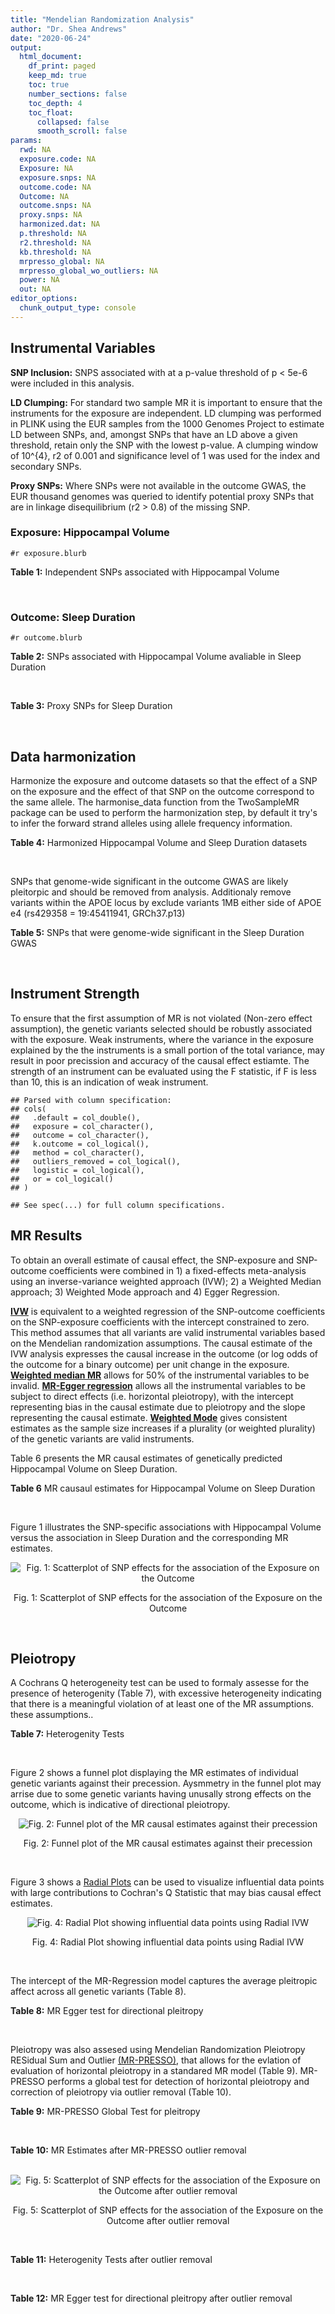 ```yaml
---
title: "Mendelian Randomization Analysis"
author: "Dr. Shea Andrews"
date: "2020-06-24"
output:
  html_document:
    df_print: paged
    keep_md: true
    toc: true
    number_sections: false
    toc_depth: 4
    toc_float:
      collapsed: false
      smooth_scroll: false
params:
  rwd: NA
  exposure.code: NA
  Exposure: NA
  exposure.snps: NA
  outcome.code: NA
  Outcome: NA
  outcome.snps: NA
  proxy.snps: NA
  harmonized.dat: NA
  p.threshold: NA
  r2.threshold: NA
  kb.threshold: NA
  mrpresso_global: NA
  mrpresso_global_wo_outliers: NA
  power: NA
  out: NA
editor_options:
  chunk_output_type: console
---
```







## Instrumental Variables
**SNP Inclusion:** SNPS associated with at a p-value threshold of p < 5e-6 were included in this analysis.
<br>

**LD Clumping:** For standard two sample MR it is important to ensure that the instruments for the exposure are independent. LD clumping was performed in PLINK using the EUR samples from the 1000 Genomes Project to estimate LD between SNPs, and, amongst SNPs that have an LD above a given threshold, retain only the SNP with the lowest p-value. A clumping window of 10^{4}, r2 of 0.001 and significance level of 1 was used for the index and secondary SNPs.
<br>

**Proxy SNPs:** Where SNPs were not available in the outcome GWAS, the EUR thousand genomes was queried to identify potential proxy SNPs that are in linkage disequilibrium (r2 > 0.8) of the missing SNP.
<br>

### Exposure: Hippocampal Volume
`#r exposure.blurb`
<br>

**Table 1:** Independent SNPs associated with Hippocampal Volume
<div data-pagedtable="false">
  <script data-pagedtable-source type="application/json">
{"columns":[{"label":["SNP"],"name":[1],"type":["chr"],"align":["left"]},{"label":["CHROM"],"name":[2],"type":["dbl"],"align":["right"]},{"label":["POS"],"name":[3],"type":["dbl"],"align":["right"]},{"label":["REF"],"name":[4],"type":["chr"],"align":["left"]},{"label":["ALT"],"name":[5],"type":["chr"],"align":["left"]},{"label":["AF"],"name":[6],"type":["dbl"],"align":["right"]},{"label":["BETA"],"name":[7],"type":["dbl"],"align":["right"]},{"label":["SE"],"name":[8],"type":["dbl"],"align":["right"]},{"label":["Z"],"name":[9],"type":["dbl"],"align":["right"]},{"label":["P"],"name":[10],"type":["dbl"],"align":["right"]},{"label":["N"],"name":[11],"type":["dbl"],"align":["right"]},{"label":["TRAIT"],"name":[12],"type":["chr"],"align":["left"]}],"data":[{"1":"rs10908512","2":"1","3":"153856498","4":"C","5":"T","6":"0.5624","7":"0.04051169","8":"0.008700965","9":"4.656","10":"3.217e-06","11":"26814","12":"Hippocampal_Volume"},{"1":"rs7588305","2":"2","3":"8780959","4":"G","5":"C","6":"0.5308","7":"-0.04002256","8":"0.008681684","9":"-4.610","10":"4.023e-06","11":"26615","12":"Hippocampal_Volume"},{"1":"rs59966106","2":"2","3":"96999086","4":"A","5":"G","6":"0.3114","7":"0.04276760","8":"0.009321611","9":"4.588","10":"4.470e-06","11":"26814","12":"Hippocampal_Volume"},{"1":"rs2268894","2":"2","3":"162856148","4":"C","5":"T","6":"0.5412","7":"-0.05668170","8":"0.008658983","9":"-6.546","10":"5.894e-11","11":"26814","12":"Hippocampal_Volume"},{"1":"rs138012093","2":"4","3":"134506440","4":"G","5":"A","6":"0.0173","7":"-0.16180284","8":"0.033576021","9":"-4.819","10":"1.445e-06","11":"26065","12":"Hippocampal_Volume"},{"1":"rs144578582","2":"4","3":"155539564","4":"G","5":"A","6":"0.0068","7":"-0.36225028","8":"0.074659992","9":"-4.852","10":"1.221e-06","11":"13258","12":"Hippocampal_Volume"},{"1":"rs6552737","2":"4","3":"184955461","4":"T","5":"A","6":"0.4152","7":"-0.04324518","8":"0.008759404","9":"-4.937","10":"7.922e-07","11":"26814","12":"Hippocampal_Volume"},{"1":"rs2289881","2":"5","3":"66084260","4":"G","5":"T","6":"0.3544","7":"-0.05014690","8":"0.009022472","9":"-5.558","10":"2.728e-08","11":"26814","12":"Hippocampal_Volume"},{"1":"rs148054686","2":"5","3":"94459128","4":"G","5":"A","6":"0.0124","7":"-0.21659175","8":"0.047064699","9":"-4.602","10":"4.184e-06","11":"18411","12":"Hippocampal_Volume"},{"1":"rs10041542","2":"5","3":"167832067","4":"T","5":"C","6":"0.2452","7":"-0.04686000","8":"0.010070917","9":"-4.653","10":"3.273e-06","11":"26615","12":"Hippocampal_Volume"},{"1":"rs17172044","2":"7","3":"42397586","4":"A","5":"C","6":"0.0775","7":"-0.07408290","8":"0.016143574","9":"-4.589","10":"4.464e-06","11":"26814","12":"Hippocampal_Volume"},{"1":"rs2346440","2":"7","3":"133685512","4":"G","5":"C","6":"0.4591","7":"0.04059843","8":"0.008661921","9":"4.687","10":"2.767e-06","11":"26814","12":"Hippocampal_Volume"},{"1":"rs11979341","2":"7","3":"155797978","4":"C","5":"G","6":"0.3163","7":"0.06558170","8":"0.009708611","9":"6.755","10":"1.424e-11","11":"24484","12":"Hippocampal_Volume"},{"1":"rs11993215","2":"8","3":"28055926","4":"A","5":"T","6":"0.9102","7":"0.06998320","8":"0.015193929","9":"4.606","10":"4.108e-06","11":"26477","12":"Hippocampal_Volume"},{"1":"rs113835443","2":"8","3":"144717251","4":"C","5":"T","6":"0.0904","7":"0.07553081","8":"0.016197900","9":"4.663","10":"3.118e-06","11":"23154","12":"Hippocampal_Volume"},{"1":"rs62583528","2":"9","3":"106929593","4":"G","5":"A","6":"0.1951","7":"0.05622208","8":"0.010891531","9":"5.162","10":"2.447e-07","11":"26814","12":"Hippocampal_Volume"},{"1":"rs7020341","2":"9","3":"119247974","4":"G","5":"C","6":"0.3590","7":"0.05989482","8":"0.009013518","9":"6.645","10":"3.035e-11","11":"26700","12":"Hippocampal_Volume"},{"1":"rs11245365","2":"10","3":"126482389","4":"G","5":"A","6":"0.5648","7":"-0.04474128","8":"0.008786582","9":"-5.092","10":"3.547e-07","11":"26322","12":"Hippocampal_Volume"},{"1":"rs12802656","2":"11","3":"16534415","4":"A","5":"C","6":"0.4696","7":"-0.03979580","8":"0.008681459","9":"-4.584","10":"4.560e-06","11":"26614","12":"Hippocampal_Volume"},{"1":"rs659065","2":"12","3":"4008887","4":"C","5":"G","6":"0.1413","7":"-0.06743310","8":"0.012611389","9":"-5.347","10":"8.931e-08","11":"25881","12":"Hippocampal_Volume"},{"1":"rs61921502","2":"12","3":"65832468","4":"T","5":"G","6":"0.1534","7":"-0.10788400","8":"0.011964511","9":"-9.017","10":"1.941e-19","11":"26814","12":"Hippocampal_Volume"},{"1":"rs79522035","2":"12","3":"72956782","4":"C","5":"T","6":"0.0419","7":"0.09939183","8":"0.021592837","9":"4.603","10":"4.164e-06","11":"26692","12":"Hippocampal_Volume"},{"1":"rs77956314","2":"12","3":"117323367","4":"T","5":"C","6":"0.0840","7":"0.16185400","8":"0.015536016","9":"10.418","10":"2.055e-25","11":"26814","12":"Hippocampal_Volume"},{"1":"rs143933797","2":"17","3":"78252238","4":"G","5":"A","6":"0.0166","7":"0.22638451","8":"0.047143797","9":"4.802","10":"1.571e-06","11":"13758","12":"Hippocampal_Volume"},{"1":"rs79727675","2":"18","3":"11653053","4":"C","5":"A","6":"0.0472","7":"-0.13610794","8":"0.027913852","9":"-4.876","10":"1.082e-06","11":"14245","12":"Hippocampal_Volume"},{"1":"rs429358","2":"19","3":"45411941","4":"T","5":"C","6":"0.1537","7":"-0.06342470","8":"0.012519680","9":"-5.066","10":"4.067e-07","11":"24498","12":"Hippocampal_Volume"},{"1":"rs6060504","2":"20","3":"34197619","4":"T","5":"C","6":"0.1624","7":"0.06315530","8":"0.011701919","9":"5.397","10":"6.762e-08","11":"26814","12":"Hippocampal_Volume"},{"1":"rs5753220","2":"22","3":"30986350","4":"T","5":"C","6":"0.2497","7":"-0.04931970","8":"0.010038609","9":"-4.913","10":"8.988e-07","11":"26459","12":"Hippocampal_Volume"}],"options":{"columns":{"min":{},"max":[10]},"rows":{"min":[10],"max":[10]},"pages":{}}}
  </script>
</div>
<br>

### Outcome: Sleep Duration
`#r outcome.blurb`
<br>

**Table 2:** SNPs associated with Hippocampal Volume avaliable in Sleep Duration
<div data-pagedtable="false">
  <script data-pagedtable-source type="application/json">
{"columns":[{"label":["SNP"],"name":[1],"type":["chr"],"align":["left"]},{"label":["CHROM"],"name":[2],"type":["dbl"],"align":["right"]},{"label":["POS"],"name":[3],"type":["dbl"],"align":["right"]},{"label":["REF"],"name":[4],"type":["chr"],"align":["left"]},{"label":["ALT"],"name":[5],"type":["chr"],"align":["left"]},{"label":["AF"],"name":[6],"type":["dbl"],"align":["right"]},{"label":["BETA"],"name":[7],"type":["dbl"],"align":["right"]},{"label":["SE"],"name":[8],"type":["dbl"],"align":["right"]},{"label":["Z"],"name":[9],"type":["dbl"],"align":["right"]},{"label":["P"],"name":[10],"type":["dbl"],"align":["right"]},{"label":["N"],"name":[11],"type":["dbl"],"align":["right"]},{"label":["TRAIT"],"name":[12],"type":["chr"],"align":["left"]}],"data":[{"1":"rs10908512","2":"1","3":"153856498","4":"C","5":"T","6":"0.561956","7":"8.64401e-05","8":"0.00227998","9":"0.0379127","10":"0.96000","11":"446118","12":"Sleep_Duration"},{"1":"rs7588305","2":"2","3":"8780959","4":"G","5":"C","6":"0.541711","7":"1.86645e-03","8":"0.00226802","9":"0.8229420","10":"0.41000","11":"446118","12":"Sleep_Duration"},{"1":"rs59966106","2":"2","3":"96999086","4":"A","5":"G","6":"0.323333","7":"4.94093e-04","8":"0.00241523","9":"0.2045740","10":"0.85000","11":"446118","12":"Sleep_Duration"},{"1":"rs2268894","2":"2","3":"162856148","4":"C","5":"T","6":"0.521562","7":"5.04646e-04","8":"0.00227275","9":"0.2220420","10":"0.86000","11":"446118","12":"Sleep_Duration"},{"1":"rs138012093","2":"4","3":"134506440","4":"G","5":"A","6":"0.015551","7":"1.59579e-02","8":"0.00944672","9":"1.6892500","10":"0.09900","11":"446118","12":"Sleep_Duration"},{"1":"rs144578582","2":"4","3":"155539564","4":"G","5":"A","6":"0.007848","7":"1.22942e-02","8":"0.01341740","9":"0.9162880","10":"0.35000","11":"446118","12":"Sleep_Duration"},{"1":"rs6552737","2":"4","3":"184955461","4":"T","5":"A","6":"0.438601","7":"-2.40778e-03","8":"0.00230407","9":"-1.0450100","10":"0.31000","11":"446118","12":"Sleep_Duration"},{"1":"rs2289881","2":"5","3":"66084260","4":"G","5":"T","6":"0.357808","7":"6.38116e-03","8":"0.00237236","9":"2.6897900","10":"0.00900","11":"446118","12":"Sleep_Duration"},{"1":"rs148054686","2":"5","3":"94459128","4":"G","5":"A","6":"0.010193","7":"6.84172e-03","8":"0.01198380","9":"0.5709140","10":"0.54000","11":"446118","12":"Sleep_Duration"},{"1":"rs10041542","2":"5","3":"167832067","4":"T","5":"C","6":"0.247421","7":"3.54303e-05","8":"0.00263278","9":"0.0134574","10":"1.00000","11":"446118","12":"Sleep_Duration"},{"1":"rs17172044","2":"7","3":"42397586","4":"A","5":"C","6":"0.071170","7":"7.15728e-03","8":"0.00441014","9":"1.6229100","10":"0.10000","11":"446118","12":"Sleep_Duration"},{"1":"rs2346440","2":"7","3":"133685512","4":"G","5":"C","6":"0.458501","7":"2.39388e-03","8":"0.00227610","9":"1.0517500","10":"0.28000","11":"446118","12":"Sleep_Duration"},{"1":"rs11979341","2":"7","3":"155797978","4":"C","5":"G","6":"0.299087","7":"-4.90121e-03","8":"0.00249482","9":"-1.9645500","10":"0.04300","11":"446118","12":"Sleep_Duration"},{"1":"rs11993215","2":"NA","3":"NA","4":"NA","5":"NA","6":"NA","7":"NA","8":"NA","9":"NA","10":"NA","11":"NA","12":"NA"},{"1":"rs113835443","2":"8","3":"144717251","4":"C","5":"T","6":"0.103977","7":"4.81489e-03","8":"0.00373111","9":"1.2904700","10":"0.20000","11":"446118","12":"Sleep_Duration"},{"1":"rs62583528","2":"9","3":"106929593","4":"G","5":"A","6":"0.216259","7":"1.69680e-03","8":"0.00275788","9":"0.6152550","10":"0.56000","11":"446118","12":"Sleep_Duration"},{"1":"rs7020341","2":"9","3":"119247974","4":"G","5":"C","6":"0.362465","7":"-3.92504e-03","8":"0.00235624","9":"-1.6658100","10":"0.09900","11":"446118","12":"Sleep_Duration"},{"1":"rs11245365","2":"10","3":"126482389","4":"G","5":"A","6":"0.572128","7":"-1.85147e-03","8":"0.00228545","9":"-0.8101120","10":"0.41000","11":"446118","12":"Sleep_Duration"},{"1":"rs12802656","2":"11","3":"16534415","4":"A","5":"C","6":"0.479286","7":"-8.38811e-04","8":"0.00226482","9":"-0.3703650","10":"0.73000","11":"446118","12":"Sleep_Duration"},{"1":"rs659065","2":"12","3":"4008887","4":"C","5":"G","6":"0.148059","7":"-2.69983e-03","8":"0.00318652","9":"-0.8472660","10":"0.38000","11":"446118","12":"Sleep_Duration"},{"1":"rs61921502","2":"12","3":"65832468","4":"T","5":"G","6":"0.173588","7":"-9.73923e-03","8":"0.00301298","9":"-3.2324200","10":"0.00120","11":"446118","12":"Sleep_Duration"},{"1":"rs79522035","2":"12","3":"72956782","4":"C","5":"T","6":"0.038607","7":"2.10807e-03","8":"0.00595644","9":"0.3539140","10":"0.68000","11":"446118","12":"Sleep_Duration"},{"1":"rs77956314","2":"12","3":"117323367","4":"T","5":"C","6":"0.081383","7":"-5.08344e-03","8":"0.00414282","9":"-1.2270500","10":"0.21000","11":"446118","12":"Sleep_Duration"},{"1":"rs143933797","2":"17","3":"78252238","4":"G","5":"A","6":"0.031001","7":"-9.28163e-03","8":"0.00661233","9":"-1.4036900","10":"0.17000","11":"446118","12":"Sleep_Duration"},{"1":"rs79727675","2":"18","3":"11653053","4":"C","5":"A","6":"0.051268","7":"-6.07484e-05","8":"0.00513153","9":"-0.0118383","10":"0.99000","11":"446118","12":"Sleep_Duration"},{"1":"rs429358","2":"19","3":"45411941","4":"T","5":"C","6":"0.155154","7":"-1.03460e-02","8":"0.00312879","9":"-3.3067100","10":"0.00093","11":"446118","12":"Sleep_Duration"},{"1":"rs6060504","2":"20","3":"34197619","4":"T","5":"C","6":"0.144331","7":"-1.01728e-02","8":"0.00322637","9":"-3.1530200","10":"0.00210","11":"446118","12":"Sleep_Duration"},{"1":"rs5753220","2":"22","3":"30986350","4":"T","5":"C","6":"0.266836","7":"2.10438e-03","8":"0.00255788","9":"0.8227050","10":"0.38000","11":"446118","12":"Sleep_Duration"}],"options":{"columns":{"min":{},"max":[10]},"rows":{"min":[10],"max":[10]},"pages":{}}}
  </script>
</div>
<br>

**Table 3:** Proxy SNPs for Sleep Duration
<div data-pagedtable="false">
  <script data-pagedtable-source type="application/json">
{"columns":[{"label":["proxy.outcome"],"name":[1],"type":["lgl"],"align":["right"]},{"label":["target_snp"],"name":[2],"type":["chr"],"align":["left"]},{"label":["proxy_snp"],"name":[3],"type":["lgl"],"align":["right"]},{"label":["ld.r2"],"name":[4],"type":["lgl"],"align":["right"]},{"label":["Dprime"],"name":[5],"type":["lgl"],"align":["right"]},{"label":["ref.proxy"],"name":[6],"type":["lgl"],"align":["right"]},{"label":["alt.proxy"],"name":[7],"type":["lgl"],"align":["right"]},{"label":["CHROM"],"name":[8],"type":["lgl"],"align":["right"]},{"label":["POS"],"name":[9],"type":["lgl"],"align":["right"]},{"label":["ALT.proxy"],"name":[10],"type":["lgl"],"align":["right"]},{"label":["REF.proxy"],"name":[11],"type":["lgl"],"align":["right"]},{"label":["AF"],"name":[12],"type":["lgl"],"align":["right"]},{"label":["BETA"],"name":[13],"type":["lgl"],"align":["right"]},{"label":["SE"],"name":[14],"type":["lgl"],"align":["right"]},{"label":["P"],"name":[15],"type":["lgl"],"align":["right"]},{"label":["N"],"name":[16],"type":["lgl"],"align":["right"]},{"label":["ref"],"name":[17],"type":["lgl"],"align":["right"]},{"label":["alt"],"name":[18],"type":["lgl"],"align":["right"]},{"label":["ALT"],"name":[19],"type":["lgl"],"align":["right"]},{"label":["REF"],"name":[20],"type":["lgl"],"align":["right"]},{"label":["PHASE"],"name":[21],"type":["lgl"],"align":["right"]}],"data":[{"1":"NA","2":"rs11993215","3":"NA","4":"NA","5":"NA","6":"NA","7":"NA","8":"NA","9":"NA","10":"NA","11":"NA","12":"NA","13":"NA","14":"NA","15":"NA","16":"NA","17":"NA","18":"NA","19":"NA","20":"NA","21":"NA"}],"options":{"columns":{"min":{},"max":[10]},"rows":{"min":[10],"max":[10]},"pages":{}}}
  </script>
</div>
<br>

## Data harmonization
Harmonize the exposure and outcome datasets so that the effect of a SNP on the exposure and the effect of that SNP on the outcome correspond to the same allele. The harmonise_data function from the TwoSampleMR package can be used to perform the harmonization step, by default it try's to infer the forward strand alleles using allele frequency information.
<br>

**Table 4:** Harmonized Hippocampal Volume and Sleep Duration datasets
<div data-pagedtable="false">
  <script data-pagedtable-source type="application/json">
{"columns":[{"label":["SNP"],"name":[1],"type":["chr"],"align":["left"]},{"label":["effect_allele.exposure"],"name":[2],"type":["chr"],"align":["left"]},{"label":["other_allele.exposure"],"name":[3],"type":["chr"],"align":["left"]},{"label":["effect_allele.outcome"],"name":[4],"type":["chr"],"align":["left"]},{"label":["other_allele.outcome"],"name":[5],"type":["chr"],"align":["left"]},{"label":["beta.exposure"],"name":[6],"type":["dbl"],"align":["right"]},{"label":["beta.outcome"],"name":[7],"type":["dbl"],"align":["right"]},{"label":["eaf.exposure"],"name":[8],"type":["dbl"],"align":["right"]},{"label":["eaf.outcome"],"name":[9],"type":["dbl"],"align":["right"]},{"label":["remove"],"name":[10],"type":["lgl"],"align":["right"]},{"label":["palindromic"],"name":[11],"type":["lgl"],"align":["right"]},{"label":["ambiguous"],"name":[12],"type":["lgl"],"align":["right"]},{"label":["id.outcome"],"name":[13],"type":["chr"],"align":["left"]},{"label":["chr.outcome"],"name":[14],"type":["dbl"],"align":["right"]},{"label":["pos.outcome"],"name":[15],"type":["dbl"],"align":["right"]},{"label":["se.outcome"],"name":[16],"type":["dbl"],"align":["right"]},{"label":["z.outcome"],"name":[17],"type":["dbl"],"align":["right"]},{"label":["pval.outcome"],"name":[18],"type":["dbl"],"align":["right"]},{"label":["samplesize.outcome"],"name":[19],"type":["dbl"],"align":["right"]},{"label":["outcome"],"name":[20],"type":["chr"],"align":["left"]},{"label":["mr_keep.outcome"],"name":[21],"type":["lgl"],"align":["right"]},{"label":["pval_origin.outcome"],"name":[22],"type":["chr"],"align":["left"]},{"label":["chr.exposure"],"name":[23],"type":["dbl"],"align":["right"]},{"label":["pos.exposure"],"name":[24],"type":["dbl"],"align":["right"]},{"label":["se.exposure"],"name":[25],"type":["dbl"],"align":["right"]},{"label":["z.exposure"],"name":[26],"type":["dbl"],"align":["right"]},{"label":["pval.exposure"],"name":[27],"type":["dbl"],"align":["right"]},{"label":["samplesize.exposure"],"name":[28],"type":["dbl"],"align":["right"]},{"label":["exposure"],"name":[29],"type":["chr"],"align":["left"]},{"label":["mr_keep.exposure"],"name":[30],"type":["lgl"],"align":["right"]},{"label":["pval_origin.exposure"],"name":[31],"type":["chr"],"align":["left"]},{"label":["id.exposure"],"name":[32],"type":["chr"],"align":["left"]},{"label":["action"],"name":[33],"type":["dbl"],"align":["right"]},{"label":["mr_keep"],"name":[34],"type":["lgl"],"align":["right"]},{"label":["pleitropy_keep"],"name":[35],"type":["lgl"],"align":["right"]},{"label":["pt"],"name":[36],"type":["dbl"],"align":["right"]},{"label":["mrpresso_RSSobs"],"name":[37],"type":["dbl"],"align":["right"]},{"label":["mrpresso_pval"],"name":[38],"type":["chr"],"align":["left"]},{"label":["mrpresso_keep"],"name":[39],"type":["lgl"],"align":["right"]}],"data":[{"1":"rs10041542","2":"C","3":"T","4":"C","5":"T","6":"-0.04686000","7":"3.54303e-05","8":"0.2452","9":"0.247421","10":"FALSE","11":"FALSE","12":"FALSE","13":"zFZa4A","14":"5","15":"167832067","16":"0.00263278","17":"0.0134574","18":"1.00000","19":"446118","20":"Dashti2019slepdur","21":"TRUE","22":"reported","23":"5","24":"167832067","25":"0.010070917","26":"-4.653","27":"3.273e-06","28":"26615","29":"Hilbar2017hipv","30":"TRUE","31":"reported","32":"c9ERLY","33":"2","34":"TRUE","35":"TRUE","36":"5e-06","37":"6.149343e-07","38":"1","39":"TRUE"},{"1":"rs10908512","2":"T","3":"C","4":"T","5":"C","6":"0.04051169","7":"8.64401e-05","8":"0.5624","9":"0.561956","10":"FALSE","11":"FALSE","12":"FALSE","13":"zFZa4A","14":"1","15":"153856498","16":"0.00227998","17":"0.0379127","18":"0.96000","19":"446118","20":"Dashti2019slepdur","21":"TRUE","22":"reported","23":"1","24":"153856498","25":"0.008700965","26":"4.656","27":"3.217e-06","28":"26814","29":"Hilbar2017hipv","30":"TRUE","31":"reported","32":"c9ERLY","33":"2","34":"TRUE","35":"TRUE","36":"5e-06","37":"6.367180e-07","38":"1","39":"TRUE"},{"1":"rs11245365","2":"A","3":"G","4":"A","5":"G","6":"-0.04474128","7":"-1.85147e-03","8":"0.5648","9":"0.572128","10":"FALSE","11":"FALSE","12":"FALSE","13":"zFZa4A","14":"10","15":"126482389","16":"0.00228545","17":"-0.8101120","18":"0.41000","19":"446118","20":"Dashti2019slepdur","21":"TRUE","22":"reported","23":"10","24":"126482389","25":"0.008786582","26":"-5.092","27":"3.547e-07","28":"26322","29":"Hilbar2017hipv","30":"TRUE","31":"reported","32":"c9ERLY","33":"2","34":"TRUE","35":"TRUE","36":"5e-06","37":"7.273246e-06","38":"1","39":"TRUE"},{"1":"rs113835443","2":"T","3":"C","4":"T","5":"C","6":"0.07553081","7":"4.81489e-03","8":"0.0904","9":"0.103977","10":"FALSE","11":"FALSE","12":"FALSE","13":"zFZa4A","14":"8","15":"144717251","16":"0.00373111","17":"1.2904700","18":"0.20000","19":"446118","20":"Dashti2019slepdur","21":"TRUE","22":"reported","23":"8","24":"144717251","25":"0.016197900","26":"4.663","27":"3.118e-06","28":"23154","29":"Hilbar2017hipv","30":"TRUE","31":"reported","32":"c9ERLY","33":"2","34":"TRUE","35":"TRUE","36":"5e-06","37":"3.979668e-05","38":"1","39":"TRUE"},{"1":"rs11979341","2":"G","3":"C","4":"G","5":"C","6":"0.06558170","7":"-4.90121e-03","8":"0.3163","9":"0.299087","10":"FALSE","11":"TRUE","12":"FALSE","13":"zFZa4A","14":"7","15":"155797978","16":"0.00249482","17":"-1.9645500","18":"0.04300","19":"446118","20":"Dashti2019slepdur","21":"TRUE","22":"reported","23":"7","24":"155797978","25":"0.009708611","26":"6.755","27":"1.424e-11","28":"24484","29":"Hilbar2017hipv","30":"TRUE","31":"reported","32":"c9ERLY","33":"2","34":"TRUE","35":"TRUE","36":"5e-06","37":"1.599854e-05","38":"1","39":"TRUE"},{"1":"rs12802656","2":"C","3":"A","4":"C","5":"A","6":"-0.03979580","7":"-8.38811e-04","8":"0.4696","9":"0.479286","10":"FALSE","11":"FALSE","12":"FALSE","13":"zFZa4A","14":"11","15":"16534415","16":"0.00226482","17":"-0.3703650","18":"0.73000","19":"446118","20":"Dashti2019slepdur","21":"TRUE","22":"reported","23":"11","24":"16534415","25":"0.008681459","26":"-4.584","27":"4.560e-06","28":"26614","29":"Hilbar2017hipv","30":"TRUE","31":"reported","32":"c9ERLY","33":"2","34":"TRUE","35":"TRUE","36":"5e-06","37":"2.421567e-06","38":"1","39":"TRUE"},{"1":"rs138012093","2":"A","3":"G","4":"A","5":"G","6":"-0.16180284","7":"1.59579e-02","8":"0.0173","9":"0.015551","10":"FALSE","11":"FALSE","12":"FALSE","13":"zFZa4A","14":"4","15":"134506440","16":"0.00944672","17":"1.6892500","18":"0.09900","19":"446118","20":"Dashti2019slepdur","21":"TRUE","22":"reported","23":"4","24":"134506440","25":"0.033576021","26":"-4.819","27":"1.445e-06","28":"26065","29":"Hilbar2017hipv","30":"TRUE","31":"reported","32":"c9ERLY","33":"2","34":"TRUE","35":"TRUE","36":"5e-06","37":"1.824791e-04","38":"1","39":"TRUE"},{"1":"rs143933797","2":"A","3":"G","4":"A","5":"G","6":"0.22638451","7":"-9.28163e-03","8":"0.0166","9":"0.031001","10":"FALSE","11":"FALSE","12":"FALSE","13":"zFZa4A","14":"17","15":"78252238","16":"0.00661233","17":"-1.4036900","18":"0.17000","19":"446118","20":"Dashti2019slepdur","21":"TRUE","22":"reported","23":"17","24":"78252238","25":"0.047143797","26":"4.802","27":"1.571e-06","28":"13758","29":"Hilbar2017hipv","30":"TRUE","31":"reported","32":"c9ERLY","33":"2","34":"TRUE","35":"TRUE","36":"5e-06","37":"3.563143e-05","38":"1","39":"TRUE"},{"1":"rs144578582","2":"A","3":"G","4":"A","5":"G","6":"-0.36225028","7":"1.22942e-02","8":"0.0068","9":"0.007848","10":"FALSE","11":"FALSE","12":"FALSE","13":"zFZa4A","14":"4","15":"155539564","16":"0.01341740","17":"0.9162880","18":"0.35000","19":"446118","20":"Dashti2019slepdur","21":"TRUE","22":"reported","23":"4","24":"155539564","25":"0.074659992","26":"-4.852","27":"1.221e-06","28":"13258","29":"Hilbar2017hipv","30":"TRUE","31":"reported","32":"c9ERLY","33":"2","34":"TRUE","35":"TRUE","36":"5e-06","37":"4.202870e-05","38":"1","39":"TRUE"},{"1":"rs148054686","2":"A","3":"G","4":"A","5":"G","6":"-0.21659175","7":"6.84172e-03","8":"0.0124","9":"0.010193","10":"FALSE","11":"FALSE","12":"FALSE","13":"zFZa4A","14":"5","15":"94459128","16":"0.01198380","17":"0.5709140","18":"0.54000","19":"446118","20":"Dashti2019slepdur","21":"TRUE","22":"reported","23":"5","24":"94459128","25":"0.047064699","26":"-4.602","27":"4.184e-06","28":"18411","29":"Hilbar2017hipv","30":"TRUE","31":"reported","32":"c9ERLY","33":"2","34":"TRUE","35":"TRUE","36":"5e-06","37":"1.041545e-05","38":"1","39":"TRUE"},{"1":"rs17172044","2":"C","3":"A","4":"C","5":"A","6":"-0.07408290","7":"7.15728e-03","8":"0.0775","9":"0.071170","10":"FALSE","11":"FALSE","12":"FALSE","13":"zFZa4A","14":"7","15":"42397586","16":"0.00441014","17":"1.6229100","18":"0.10000","19":"446118","20":"Dashti2019slepdur","21":"TRUE","22":"reported","23":"7","24":"42397586","25":"0.016143574","26":"-4.589","27":"4.464e-06","28":"26814","29":"Hilbar2017hipv","30":"TRUE","31":"reported","32":"c9ERLY","33":"2","34":"TRUE","35":"TRUE","36":"5e-06","37":"3.632241e-05","38":"1","39":"TRUE"},{"1":"rs2268894","2":"T","3":"C","4":"T","5":"C","6":"-0.05668170","7":"5.04646e-04","8":"0.5412","9":"0.521562","10":"FALSE","11":"FALSE","12":"FALSE","13":"zFZa4A","14":"2","15":"162856148","16":"0.00227275","17":"0.2220420","18":"0.86000","19":"446118","20":"Dashti2019slepdur","21":"TRUE","22":"reported","23":"2","24":"162856148","25":"0.008658983","26":"-6.546","27":"5.894e-11","28":"26814","29":"Hilbar2017hipv","30":"TRUE","31":"reported","32":"c9ERLY","33":"2","34":"TRUE","35":"TRUE","36":"5e-06","37":"2.371073e-07","38":"1","39":"TRUE"},{"1":"rs2289881","2":"T","3":"G","4":"T","5":"G","6":"-0.05014690","7":"6.38116e-03","8":"0.3544","9":"0.357808","10":"FALSE","11":"FALSE","12":"FALSE","13":"zFZa4A","14":"5","15":"66084260","16":"0.00237236","17":"2.6897900","18":"0.00900","19":"446118","20":"Dashti2019slepdur","21":"TRUE","22":"reported","23":"5","24":"66084260","25":"0.009022472","26":"-5.558","27":"2.728e-08","28":"26814","29":"Hilbar2017hipv","30":"TRUE","31":"reported","32":"c9ERLY","33":"2","34":"TRUE","35":"TRUE","36":"5e-06","37":"3.279951e-05","38":"0.414","39":"TRUE"},{"1":"rs2346440","2":"C","3":"G","4":"C","5":"G","6":"0.04059843","7":"2.39388e-03","8":"0.4591","9":"0.458501","10":"FALSE","11":"TRUE","12":"TRUE","13":"zFZa4A","14":"7","15":"133685512","16":"0.00227610","17":"1.0517500","18":"0.28000","19":"446118","20":"Dashti2019slepdur","21":"TRUE","22":"reported","23":"7","24":"133685512","25":"0.008661921","26":"4.687","27":"2.767e-06","28":"26814","29":"Hilbar2017hipv","30":"TRUE","31":"reported","32":"c9ERLY","33":"2","34":"FALSE","35":"TRUE","36":"5e-06","37":"NA","38":"NA","39":"NA"},{"1":"rs429358","2":"C","3":"T","4":"C","5":"T","6":"-0.06342470","7":"-1.03460e-02","8":"0.1537","9":"0.155154","10":"FALSE","11":"FALSE","12":"FALSE","13":"zFZa4A","14":"19","15":"45411941","16":"0.00312879","17":"-3.3067100","18":"0.00093","19":"446118","20":"Dashti2019slepdur","21":"TRUE","22":"reported","23":"19","24":"45411941","25":"0.012519680","26":"-5.066","27":"4.067e-07","28":"24498","29":"Hilbar2017hipv","30":"TRUE","31":"reported","32":"c9ERLY","33":"2","34":"TRUE","35":"FALSE","36":"5e-06","37":"NA","38":"NA","39":"NA"},{"1":"rs5753220","2":"C","3":"T","4":"C","5":"T","6":"-0.04931970","7":"2.10438e-03","8":"0.2497","9":"0.266836","10":"FALSE","11":"FALSE","12":"FALSE","13":"zFZa4A","14":"22","15":"30986350","16":"0.00255788","17":"0.8227050","18":"0.38000","19":"446118","20":"Dashti2019slepdur","21":"TRUE","22":"reported","23":"22","24":"30986350","25":"0.010038609","26":"-4.913","27":"8.988e-07","28":"26459","29":"Hilbar2017hipv","30":"TRUE","31":"reported","32":"c9ERLY","33":"2","34":"TRUE","35":"TRUE","36":"5e-06","37":"1.691479e-06","38":"1","39":"TRUE"},{"1":"rs59966106","2":"G","3":"A","4":"G","5":"A","6":"0.04276760","7":"4.94093e-04","8":"0.3114","9":"0.323333","10":"FALSE","11":"FALSE","12":"FALSE","13":"zFZa4A","14":"2","15":"96999086","16":"0.00241523","17":"0.2045740","18":"0.85000","19":"446118","20":"Dashti2019slepdur","21":"TRUE","22":"reported","23":"2","24":"96999086","25":"0.009321611","26":"4.588","27":"4.470e-06","28":"26814","29":"Hilbar2017hipv","30":"TRUE","31":"reported","32":"c9ERLY","33":"2","34":"TRUE","35":"TRUE","36":"5e-06","37":"1.575772e-06","38":"1","39":"TRUE"},{"1":"rs6060504","2":"C","3":"T","4":"C","5":"T","6":"0.06315530","7":"-1.01728e-02","8":"0.1624","9":"0.144331","10":"FALSE","11":"FALSE","12":"FALSE","13":"zFZa4A","14":"20","15":"34197619","16":"0.00322637","17":"-3.1530200","18":"0.00210","19":"446118","20":"Dashti2019slepdur","21":"TRUE","22":"reported","23":"20","24":"34197619","25":"0.011701919","26":"5.397","27":"6.762e-08","28":"26814","29":"Hilbar2017hipv","30":"TRUE","31":"reported","32":"c9ERLY","33":"2","34":"TRUE","35":"TRUE","36":"5e-06","37":"8.795301e-05","38":"0.161","39":"TRUE"},{"1":"rs61921502","2":"G","3":"T","4":"G","5":"T","6":"-0.10788400","7":"-9.73923e-03","8":"0.1534","9":"0.173588","10":"FALSE","11":"FALSE","12":"FALSE","13":"zFZa4A","14":"12","15":"65832468","16":"0.00301298","17":"-3.2324200","18":"0.00120","19":"446118","20":"Dashti2019slepdur","21":"TRUE","22":"reported","23":"12","24":"65832468","25":"0.011964511","26":"-9.017","27":"1.941e-19","28":"26814","29":"Hilbar2017hipv","30":"TRUE","31":"reported","32":"c9ERLY","33":"2","34":"TRUE","35":"TRUE","36":"5e-06","37":"1.660320e-04","38":"<0.023","39":"FALSE"},{"1":"rs62583528","2":"A","3":"G","4":"A","5":"G","6":"0.05622208","7":"1.69680e-03","8":"0.1951","9":"0.216259","10":"FALSE","11":"FALSE","12":"FALSE","13":"zFZa4A","14":"9","15":"106929593","16":"0.00275788","17":"0.6152550","18":"0.56000","19":"446118","20":"Dashti2019slepdur","21":"TRUE","22":"reported","23":"9","24":"106929593","25":"0.010891531","26":"5.162","27":"2.447e-07","28":"26814","29":"Hilbar2017hipv","30":"TRUE","31":"reported","32":"c9ERLY","33":"2","34":"TRUE","35":"TRUE","36":"5e-06","37":"7.544631e-06","38":"1","39":"TRUE"},{"1":"rs6552737","2":"A","3":"T","4":"A","5":"T","6":"-0.04324518","7":"-2.40778e-03","8":"0.4152","9":"0.438601","10":"FALSE","11":"TRUE","12":"TRUE","13":"zFZa4A","14":"4","15":"184955461","16":"0.00230407","17":"-1.0450100","18":"0.31000","19":"446118","20":"Dashti2019slepdur","21":"TRUE","22":"reported","23":"4","24":"184955461","25":"0.008759404","26":"-4.937","27":"7.922e-07","28":"26814","29":"Hilbar2017hipv","30":"TRUE","31":"reported","32":"c9ERLY","33":"2","34":"FALSE","35":"TRUE","36":"5e-06","37":"NA","38":"NA","39":"NA"},{"1":"rs659065","2":"G","3":"C","4":"G","5":"C","6":"-0.06743310","7":"-2.69983e-03","8":"0.1413","9":"0.148059","10":"FALSE","11":"TRUE","12":"FALSE","13":"zFZa4A","14":"12","15":"4008887","16":"0.00318652","17":"-0.8472660","18":"0.38000","19":"446118","20":"Dashti2019slepdur","21":"TRUE","22":"reported","23":"12","24":"4008887","25":"0.012611389","26":"-5.347","27":"8.931e-08","28":"25881","29":"Hilbar2017hipv","30":"TRUE","31":"reported","32":"c9ERLY","33":"2","34":"TRUE","35":"TRUE","36":"5e-06","37":"1.593767e-05","38":"1","39":"TRUE"},{"1":"rs7020341","2":"C","3":"G","4":"C","5":"G","6":"0.05989482","7":"-3.92504e-03","8":"0.3590","9":"0.362465","10":"FALSE","11":"TRUE","12":"FALSE","13":"zFZa4A","14":"9","15":"119247974","16":"0.00235624","17":"-1.6658100","18":"0.09900","19":"446118","20":"Dashti2019slepdur","21":"TRUE","22":"reported","23":"9","24":"119247974","25":"0.009013518","26":"6.645","27":"3.035e-11","28":"26700","29":"Hilbar2017hipv","30":"TRUE","31":"reported","32":"c9ERLY","33":"2","34":"TRUE","35":"TRUE","36":"5e-06","37":"9.354723e-06","38":"1","39":"TRUE"},{"1":"rs7588305","2":"C","3":"G","4":"C","5":"G","6":"-0.04002256","7":"1.86645e-03","8":"0.5308","9":"0.541711","10":"FALSE","11":"TRUE","12":"TRUE","13":"zFZa4A","14":"2","15":"8780959","16":"0.00226802","17":"0.8229420","18":"0.41000","19":"446118","20":"Dashti2019slepdur","21":"TRUE","22":"reported","23":"2","24":"8780959","25":"0.008681684","26":"-4.610","27":"4.023e-06","28":"26615","29":"Hilbar2017hipv","30":"TRUE","31":"reported","32":"c9ERLY","33":"2","34":"FALSE","35":"TRUE","36":"5e-06","37":"NA","38":"NA","39":"NA"},{"1":"rs77956314","2":"C","3":"T","4":"C","5":"T","6":"0.16185400","7":"-5.08344e-03","8":"0.0840","9":"0.081383","10":"FALSE","11":"FALSE","12":"FALSE","13":"zFZa4A","14":"12","15":"117323367","16":"0.00414282","17":"-1.2270500","18":"0.21000","19":"446118","20":"Dashti2019slepdur","21":"TRUE","22":"reported","23":"12","24":"117323367","25":"0.015536016","26":"10.418","27":"2.055e-25","28":"26814","29":"Hilbar2017hipv","30":"TRUE","31":"reported","32":"c9ERLY","33":"2","34":"TRUE","35":"TRUE","36":"5e-06","37":"6.960063e-06","38":"1","39":"TRUE"},{"1":"rs79522035","2":"T","3":"C","4":"T","5":"C","6":"0.09939183","7":"2.10807e-03","8":"0.0419","9":"0.038607","10":"FALSE","11":"FALSE","12":"FALSE","13":"zFZa4A","14":"12","15":"72956782","16":"0.00595644","17":"0.3539140","18":"0.68000","19":"446118","20":"Dashti2019slepdur","21":"TRUE","22":"reported","23":"12","24":"72956782","25":"0.021592837","26":"4.603","27":"4.164e-06","28":"26692","29":"Hilbar2017hipv","30":"TRUE","31":"reported","32":"c9ERLY","33":"2","34":"TRUE","35":"TRUE","36":"5e-06","37":"1.513531e-05","38":"1","39":"TRUE"},{"1":"rs79727675","2":"A","3":"C","4":"A","5":"C","6":"-0.13610794","7":"-6.07484e-05","8":"0.0472","9":"0.051268","10":"FALSE","11":"FALSE","12":"FALSE","13":"zFZa4A","14":"18","15":"11653053","16":"0.00513153","17":"-0.0118383","18":"0.99000","19":"446118","20":"Dashti2019slepdur","21":"TRUE","22":"reported","23":"18","24":"11653053","25":"0.027913852","26":"-4.876","27":"1.082e-06","28":"14245","29":"Hilbar2017hipv","30":"TRUE","31":"reported","32":"c9ERLY","33":"2","34":"TRUE","35":"TRUE","36":"5e-06","37":"6.373663e-06","38":"1","39":"TRUE"}],"options":{"columns":{"min":{},"max":[10]},"rows":{"min":[10],"max":[10]},"pages":{}}}
  </script>
</div>
<br>

SNPs that genome-wide significant in the outcome GWAS are likely pleitorpic and should be removed from analysis. Additionaly remove variants within the APOE locus by exclude variants 1MB either side of APOE e4 (rs429358 = 19:45411941, GRCh37.p13)
<br>


**Table 5:** SNPs that were genome-wide significant in the Sleep Duration GWAS
<div data-pagedtable="false">
  <script data-pagedtable-source type="application/json">
{"columns":[{"label":["SNP"],"name":[1],"type":["chr"],"align":["left"]},{"label":["chr.outcome"],"name":[2],"type":["dbl"],"align":["right"]},{"label":["pos.outcome"],"name":[3],"type":["dbl"],"align":["right"]},{"label":["pval.exposure"],"name":[4],"type":["dbl"],"align":["right"]},{"label":["pval.outcome"],"name":[5],"type":["dbl"],"align":["right"]}],"data":[{"1":"rs429358","2":"19","3":"45411941","4":"4.067e-07","5":"0.00093"}],"options":{"columns":{"min":{},"max":[10]},"rows":{"min":[10],"max":[10]},"pages":{}}}
  </script>
</div>
<br>


## Instrument Strength
To ensure that the first assumption of MR is not violated (Non-zero effect assumption), the genetic variants selected should be robustly associated with the exposure. Weak instruments, where the variance in the exposure explained by the the instruments is a small portion of the total variance, may result in poor precission and accuracy of the causal effect estiamte. The strength of an instrument can be evaluated using the F statistic, if F is less than 10, this is an indication of weak instrument.


```
## Parsed with column specification:
## cols(
##   .default = col_double(),
##   exposure = col_character(),
##   outcome = col_character(),
##   k.outcome = col_logical(),
##   method = col_character(),
##   outliers_removed = col_logical(),
##   logistic = col_logical(),
##   or = col_logical()
## )
```

```
## See spec(...) for full column specifications.
```

<div data-pagedtable="false">
  <script data-pagedtable-source type="application/json">
{"columns":[{"label":["outliers_removed"],"name":[1],"type":["lgl"],"align":["right"]},{"label":["pve.exposure"],"name":[2],"type":["dbl"],"align":["right"]},{"label":["F"],"name":[3],"type":["dbl"],"align":["right"]},{"label":["Alpha"],"name":[4],"type":["dbl"],"align":["right"]},{"label":["NCP"],"name":[5],"type":["dbl"],"align":["right"]},{"label":["Power"],"name":[6],"type":["dbl"],"align":["right"]}],"data":[{"1":"FALSE","2":"0.02804462","3":"33.60843","4":"0.05","5":"3.280410","6":"0.4409474"},{"1":"TRUE","2":"0.02492470","3":"31.12849","4":"0.05","5":"9.500799","6":"0.8691482"}],"options":{"columns":{"min":{},"max":[10]},"rows":{"min":[10],"max":[10]},"pages":{}}}
  </script>
</div>

##  MR Results
To obtain an overall estimate of causal effect, the SNP-exposure and SNP-outcome coefficients were combined in 1) a fixed-effects meta-analysis using an inverse-variance weighted approach (IVW); 2) a Weighted Median approach; 3) Weighted Mode approach and 4) Egger Regression.


[**IVW**](https://doi.org/10.1002/gepi.21758) is equivalent to a weighted regression of the SNP-outcome coefficients on the SNP-exposure coefficients with the intercept constrained to zero. This method assumes that all variants are valid instrumental variables based on the Mendelian randomization assumptions. The causal estimate of the IVW analysis expresses the causal increase in the outcome (or log odds of the outcome for a binary outcome) per unit change in the exposure. [**Weighted median MR**](https://doi.org/10.1002/gepi.21965) allows for 50% of the instrumental variables to be invalid. [**MR-Egger regression**](https://doi.org/10.1093/ije/dyw220) allows all the instrumental variables to be subject to direct effects (i.e. horizontal pleiotropy), with the intercept representing bias in the causal estimate due to pleiotropy and the slope representing the causal estimate. [**Weighted Mode**](https://doi.org/10.1093/ije/dyx102) gives consistent estimates as the sample size increases if a plurality (or weighted plurality) of the genetic variants are valid instruments.
<br>



Table 6 presents the MR causal estimates of genetically predicted Hippocampal Volume on Sleep Duration.
<br>

**Table 6** MR causaul estimates for Hippocampal Volume on Sleep Duration
<div data-pagedtable="false">
  <script data-pagedtable-source type="application/json">
{"columns":[{"label":["id.exposure"],"name":[1],"type":["chr"],"align":["left"]},{"label":["id.outcome"],"name":[2],"type":["chr"],"align":["left"]},{"label":["outcome"],"name":[3],"type":["fctr"],"align":["left"]},{"label":["exposure"],"name":[4],"type":["fctr"],"align":["left"]},{"label":["method"],"name":[5],"type":["fctr"],"align":["left"]},{"label":["nsnp"],"name":[6],"type":["int"],"align":["right"]},{"label":["b"],"name":[7],"type":["dbl"],"align":["right"]},{"label":["se"],"name":[8],"type":["dbl"],"align":["right"]},{"label":["pval"],"name":[9],"type":["dbl"],"align":["right"]}],"data":[{"1":"c9ERLY","2":"zFZa4A","3":"Dashti2019slepdur","4":"Hilbar2017hipv","5":"Inverse variance weighted (fixed effects)","6":"23","7":"-0.01707201","8":"0.008885508","9":"0.05468991"},{"1":"c9ERLY","2":"zFZa4A","3":"Dashti2019slepdur","4":"Hilbar2017hipv","5":"Weighted median","6":"23","7":"-0.02379920","8":"0.013125682","9":"0.06980430"},{"1":"c9ERLY","2":"zFZa4A","3":"Dashti2019slepdur","4":"Hilbar2017hipv","5":"Weighted mode","6":"23","7":"-0.02881768","8":"0.019896046","9":"0.16160518"},{"1":"c9ERLY","2":"zFZa4A","3":"Dashti2019slepdur","4":"Hilbar2017hipv","5":"MR Egger","6":"23","7":"-0.01820962","8":"0.027316148","9":"0.51227014"}],"options":{"columns":{"min":{},"max":[10]},"rows":{"min":[10],"max":[10]},"pages":{}}}
  </script>
</div>
<br>

Figure 1 illustrates the SNP-specific associations with Hippocampal Volume versus the association in Sleep Duration and the corresponding MR estimates.
<br>

<div class="figure" style="text-align: center">
<img src="/sc/arion/projects/LOAD/shea/Projects/MR_ADPhenome/results/MR_ADbidir/Hilbar2017hipv/Dashti2019slepdur/Hilbar2017hipv_5e-6_Dashti2019slepdur_MR_Analaysis_files/figure-html/scatter_plot-1.png" alt="Fig. 1: Scatterplot of SNP effects for the association of the Exposure on the Outcome"  />
<p class="caption">Fig. 1: Scatterplot of SNP effects for the association of the Exposure on the Outcome</p>
</div>
<br>


## Pleiotropy
A Cochrans Q heterogeneity test can be used to formaly assesse for the presence of heterogenity (Table 7), with excessive heterogeneity indicating that there is a meaningful violation of at least one of the MR assumptions.
these assumptions..
<br>

**Table 7:** Heterogenity Tests
<div data-pagedtable="false">
  <script data-pagedtable-source type="application/json">
{"columns":[{"label":["id.exposure"],"name":[1],"type":["chr"],"align":["left"]},{"label":["id.outcome"],"name":[2],"type":["chr"],"align":["left"]},{"label":["outcome"],"name":[3],"type":["fctr"],"align":["left"]},{"label":["exposure"],"name":[4],"type":["fctr"],"align":["left"]},{"label":["method"],"name":[5],"type":["fctr"],"align":["left"]},{"label":["Q"],"name":[6],"type":["dbl"],"align":["right"]},{"label":["Q_df"],"name":[7],"type":["dbl"],"align":["right"]},{"label":["Q_pval"],"name":[8],"type":["dbl"],"align":["right"]}],"data":[{"1":"c9ERLY","2":"zFZa4A","3":"Dashti2019slepdur","4":"Hilbar2017hipv","5":"MR Egger","6":"45.14223","7":"21","8":"0.001659056"},{"1":"c9ERLY","2":"zFZa4A","3":"Dashti2019slepdur","4":"Hilbar2017hipv","5":"Inverse variance weighted","6":"45.14706","7":"22","8":"0.002542145"}],"options":{"columns":{"min":{},"max":[10]},"rows":{"min":[10],"max":[10]},"pages":{}}}
  </script>
</div>
<br>

Figure 2 shows a funnel plot displaying the MR estimates of individual genetic variants against their precession. Aysmmetry in the funnel plot may arrise due to some genetic variants having unusally strong effects on the outcome, which is indicative of directional pleiotropy.
<br>

<div class="figure" style="text-align: center">
<img src="/sc/arion/projects/LOAD/shea/Projects/MR_ADPhenome/results/MR_ADbidir/Hilbar2017hipv/Dashti2019slepdur/Hilbar2017hipv_5e-6_Dashti2019slepdur_MR_Analaysis_files/figure-html/funnel_plot-1.png" alt="Fig. 2: Funnel plot of the MR causal estimates against their precession"  />
<p class="caption">Fig. 2: Funnel plot of the MR causal estimates against their precession</p>
</div>
<br>

Figure 3 shows a [Radial Plots](https://github.com/WSpiller/RadialMR) can be used to visualize influential data points with large contributions to Cochran's Q Statistic that may bias causal effect estimates.



<div class="figure" style="text-align: center">
<img src="/sc/arion/projects/LOAD/shea/Projects/MR_ADPhenome/results/MR_ADbidir/Hilbar2017hipv/Dashti2019slepdur/Hilbar2017hipv_5e-6_Dashti2019slepdur_MR_Analaysis_files/figure-html/Radial_Plot-1.png" alt="Fig. 4: Radial Plot showing influential data points using Radial IVW"  />
<p class="caption">Fig. 4: Radial Plot showing influential data points using Radial IVW</p>
</div>
<br>

The intercept of the MR-Regression model captures the average pleitropic affect across all genetic variants (Table 8).
<br>

**Table 8:** MR Egger test for directional pleitropy
<div data-pagedtable="false">
  <script data-pagedtable-source type="application/json">
{"columns":[{"label":["id.exposure"],"name":[1],"type":["chr"],"align":["left"]},{"label":["id.outcome"],"name":[2],"type":["chr"],"align":["left"]},{"label":["outcome"],"name":[3],"type":["fctr"],"align":["left"]},{"label":["exposure"],"name":[4],"type":["fctr"],"align":["left"]},{"label":["egger_intercept"],"name":[5],"type":["dbl"],"align":["right"]},{"label":["se"],"name":[6],"type":["dbl"],"align":["right"]},{"label":["pval"],"name":[7],"type":["dbl"],"align":["right"]}],"data":[{"1":"c9ERLY","2":"zFZa4A","3":"Dashti2019slepdur","4":"Hilbar2017hipv","5":"9.231303e-05","6":"0.001948286","7":"0.9626568"}],"options":{"columns":{"min":{},"max":[10]},"rows":{"min":[10],"max":[10]},"pages":{}}}
  </script>
</div>
<br>

Pleiotropy was also assesed using Mendelian Randomization Pleiotropy RESidual Sum and Outlier [(MR-PRESSO)](https://doi.org/10.1038/s41588-018-0099-7), that allows for the evlation of evaluation of horizontal pleiotropy in a standared MR model (Table 9). MR-PRESSO performs a global test for detection of horizontal pleiotropy and correction of pleiotropy via outlier removal (Table 10).
<br>

**Table 9:** MR-PRESSO Global Test for pleitropy
<div data-pagedtable="false">
  <script data-pagedtable-source type="application/json">
{"columns":[{"label":["id.exposure"],"name":[1],"type":["chr"],"align":["left"]},{"label":["id.outcome"],"name":[2],"type":["chr"],"align":["left"]},{"label":["outcome"],"name":[3],"type":["chr"],"align":["left"]},{"label":["exposure"],"name":[4],"type":["chr"],"align":["left"]},{"label":["pt"],"name":[5],"type":["dbl"],"align":["right"]},{"label":["outliers_removed"],"name":[6],"type":["lgl"],"align":["right"]},{"label":["n_outliers"],"name":[7],"type":["dbl"],"align":["right"]},{"label":["RSSobs"],"name":[8],"type":["dbl"],"align":["right"]},{"label":["pval"],"name":[9],"type":["dbl"],"align":["right"]}],"data":[{"1":"c9ERLY","2":"zFZa4A","3":"Dashti2019slepdur","4":"Hilbar2017hipv","5":"5e-06","6":"FALSE","7":"1","8":"50.99994","9":"0.002"}],"options":{"columns":{"min":{},"max":[10]},"rows":{"min":[10],"max":[10]},"pages":{}}}
  </script>
</div>
<br>


**Table 10:** MR Estimates after MR-PRESSO outlier removal
<div data-pagedtable="false">
  <script data-pagedtable-source type="application/json">
{"columns":[{"label":["id.exposure"],"name":[1],"type":["chr"],"align":["left"]},{"label":["id.outcome"],"name":[2],"type":["chr"],"align":["left"]},{"label":["outcome"],"name":[3],"type":["fctr"],"align":["left"]},{"label":["exposure"],"name":[4],"type":["fctr"],"align":["left"]},{"label":["method"],"name":[5],"type":["fctr"],"align":["left"]},{"label":["nsnp"],"name":[6],"type":["int"],"align":["right"]},{"label":["b"],"name":[7],"type":["dbl"],"align":["right"]},{"label":["se"],"name":[8],"type":["dbl"],"align":["right"]},{"label":["pval"],"name":[9],"type":["dbl"],"align":["right"]}],"data":[{"1":"c9ERLY","2":"zFZa4A","3":"Dashti2019slepdur","4":"Hilbar2017hipv","5":"Inverse variance weighted (fixed effects)","6":"22","7":"-0.02916197","8":"0.009372526","9":"0.001861829"},{"1":"c9ERLY","2":"zFZa4A","3":"Dashti2019slepdur","4":"Hilbar2017hipv","5":"Weighted median","6":"22","7":"-0.03144877","8":"0.013326993","9":"0.018285771"},{"1":"c9ERLY","2":"zFZa4A","3":"Dashti2019slepdur","4":"Hilbar2017hipv","5":"Weighted mode","6":"22","7":"-0.02664111","8":"0.018473141","9":"0.164008022"},{"1":"c9ERLY","2":"zFZa4A","3":"Dashti2019slepdur","4":"Hilbar2017hipv","5":"MR Egger","6":"22","7":"-0.04107233","8":"0.023094750","9":"0.090540562"}],"options":{"columns":{"min":{},"max":[10]},"rows":{"min":[10],"max":[10]},"pages":{}}}
  </script>
</div>
<br>

<div class="figure" style="text-align: center">
<img src="/sc/arion/projects/LOAD/shea/Projects/MR_ADPhenome/results/MR_ADbidir/Hilbar2017hipv/Dashti2019slepdur/Hilbar2017hipv_5e-6_Dashti2019slepdur_MR_Analaysis_files/figure-html/scatter_plot_outlier-1.png" alt="Fig. 5: Scatterplot of SNP effects for the association of the Exposure on the Outcome after outlier removal"  />
<p class="caption">Fig. 5: Scatterplot of SNP effects for the association of the Exposure on the Outcome after outlier removal</p>
</div>
<br>

**Table 11:** Heterogenity Tests after outlier removal
<div data-pagedtable="false">
  <script data-pagedtable-source type="application/json">
{"columns":[{"label":["id.exposure"],"name":[1],"type":["chr"],"align":["left"]},{"label":["id.outcome"],"name":[2],"type":["chr"],"align":["left"]},{"label":["outcome"],"name":[3],"type":["fctr"],"align":["left"]},{"label":["exposure"],"name":[4],"type":["fctr"],"align":["left"]},{"label":["method"],"name":[5],"type":["fctr"],"align":["left"]},{"label":["Q"],"name":[6],"type":["dbl"],"align":["right"]},{"label":["Q_df"],"name":[7],"type":["dbl"],"align":["right"]},{"label":["Q_pval"],"name":[8],"type":["dbl"],"align":["right"]}],"data":[{"1":"c9ERLY","2":"zFZa4A","3":"Dashti2019slepdur","4":"Hilbar2017hipv","5":"MR Egger","6":"28.22011","7":"20","8":"0.1042904"},{"1":"c9ERLY","2":"zFZa4A","3":"Dashti2019slepdur","4":"Hilbar2017hipv","5":"Inverse variance weighted","6":"28.70900","7":"21","8":"0.1211649"}],"options":{"columns":{"min":{},"max":[10]},"rows":{"min":[10],"max":[10]},"pages":{}}}
  </script>
</div>
<br>

**Table 12:** MR Egger test for directional pleitropy after outlier removal
<div data-pagedtable="false">
  <script data-pagedtable-source type="application/json">
{"columns":[{"label":["id.exposure"],"name":[1],"type":["chr"],"align":["left"]},{"label":["id.outcome"],"name":[2],"type":["chr"],"align":["left"]},{"label":["outcome"],"name":[3],"type":["fctr"],"align":["left"]},{"label":["exposure"],"name":[4],"type":["fctr"],"align":["left"]},{"label":["egger_intercept"],"name":[5],"type":["dbl"],"align":["right"]},{"label":["se"],"name":[6],"type":["dbl"],"align":["right"]},{"label":["pval"],"name":[7],"type":["dbl"],"align":["right"]}],"data":[{"1":"c9ERLY","2":"zFZa4A","3":"Dashti2019slepdur","4":"Hilbar2017hipv","5":"0.0009402405","6":"0.001597343","7":"0.5627004"}],"options":{"columns":{"min":{},"max":[10]},"rows":{"min":[10],"max":[10]},"pages":{}}}
  </script>
</div>
<br>
